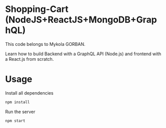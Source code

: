 # Shopping-Cart (NodeJS+ReactJS+MongoDB+GraphQL)
This code belongs to Mykola GORBAN.

Learn how to build Backend with a GraphQL API (Node.js) and frontend with a React.js from scratch.

# Usage

Install all dependencies
```sh
npm install
```

Run the server
```sh
npm start
